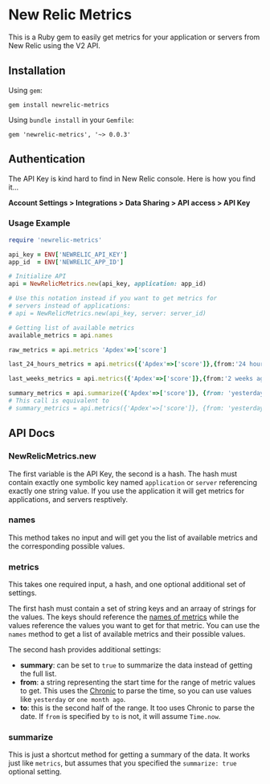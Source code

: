 New Relic Metrics
======================
This is a Ruby gem to easily get metrics for your application or servers from New Relic using the V2 API.


## Installation

Using `gem`:

    gem install newrelic-metrics


Using `bundle install` in your `Gemfile`:

    gem 'newrelic-metrics', '~> 0.0.3'


## Authentication
The API Key is kind hard to find in New Relic console. Here is how you find it...

**Account Settings > Integrations > Data Sharing > API access > API Key**


### Usage Example

```ruby
require 'newrelic-metrics'

api_key = ENV['NEWRELIC_API_KEY']
app_id  = ENV['NEWRELIC_APP_ID']

# Initialize API
api = NewRelicMetrics.new(api_key, application: app_id)

# Use this notation instead if you want to get metrics for
# servers instead of applications:
# api = NewRelicMetrics.new(api_key, server: server_id)

# Getting list of available metrics
available_metrics = api.names

raw_metrics = api.metrics 'Apdex'=>['score']

last_24_hours_metrics = api.metrics({'Apdex'=>['score']},{from:'24 hours ago'})

last_weeks_metrics = api.metrics({'Apdex'=>['score']},{from:'2 weeks ago',to:'1 week ago'})

summary_metrics = api.summarize({'Apdex'=>['score']}, {from: 'yesterday', to: 'now'})
# This call is equivalent to
# summary_metrics = api.metrics({'Apdex'=>['score']}, {from: 'yesterday', to: 'now', summarize: true})

```

## API Docs
### NewRelicMetrics.new
The first variable is the API Key, the second is a hash. The hash must contain exactly one symbolic key named `application` or `server` referencing exactly one string value. If you use the application it will get metrics for applications, and servers resptively.

### names
This method takes no input and will get you the list of available metrics and the corresponding possible values. 

### metrics
This takes one required input, a hash, and one optional additional set of settings.

The first hash must contain a set of string keys and an arraay of strings for the values. The keys should reference the [names of metrics](https://docs.newrelic.com/docs/apm/apis/application-examples-v2/getting-apdex-data-apps-or-browsers-api-v2#apdex-names) while the values reference the values you want to get for that metric. You can use the `names` method to get a list of available metrics and their possible values.

The second hash provides additional settings:
- **summary**: can be set to `true` to summarize the data instead of getting the full list.
- **from**: a string representing the start time for the range of metric values to get. This uses the [Chronic](https://github.com/mojombo/chronic) to parse the time, so you can use values like `yesterday` or `one month ago`.
- **to**: this is the second half of the range. It too uses Chronic to parse the date. If `from` is specified by `to` is not, it will assume `Time.now`.

### summarize
This is just a shortcut method for getting a summary of the data. It works just like `metrics`, but assumes that you specified the `summarize: true` optional setting.
